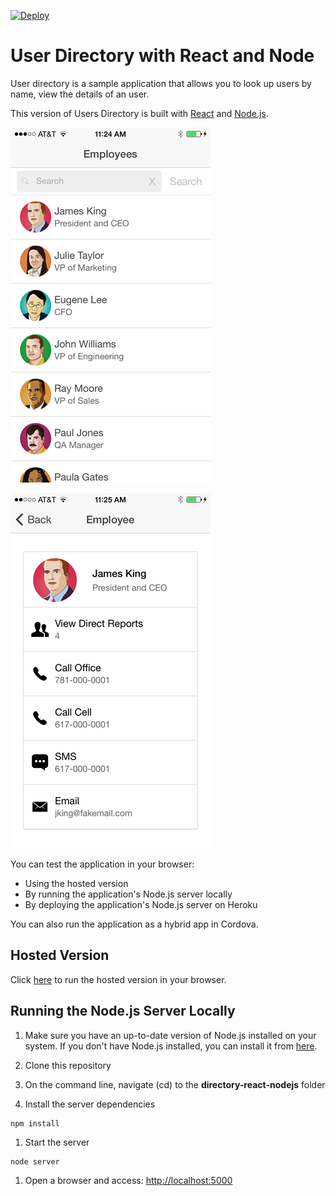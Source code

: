 [![Deploy](https://www.herokucdn.com/deploy/button.png)](https://heroku.com/deploy)

# User Directory with React and Node

User directory is a sample application that allows you to look up users by name, view the details of an user.

This version of Users Directory is built with [React](http://facebook.github.io/react/) and [Node.js]().

![alt tag](assets/directory_search.png)

![alt tag](assets/directory_details.png)

You can test the application in your browser:
- Using the hosted version
- By running the application's Node.js server locally
- By deploying the application's Node.js server on Heroku

You can also run the application as a hybrid app in Cordova.

## Hosted Version

Click [here](http://react-directory.herokuapp.com) to run the hosted version in your browser.

## Running the Node.js Server Locally

1. Make sure you have an up-to-date version of Node.js installed on your system. If you don't have Node.js installed, you can install it from [here](http://nodejs.org/).

1. Clone this repository

1. On the command line, navigate (cd) to the **directory-react-nodejs** folder

1. Install the server dependencies

  ```
  npm install
  ```

1. Start the server

  ```
  node server
  ```

1. Open a browser and access: [http://localhost:5000](http://localhost:5000)
